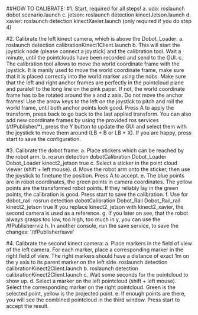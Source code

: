 ##HOW TO CALIBRATE:
#1. Start, required for all steps!
	a. udo: roslaunch dobot scenario.launch
	c. jetson: roslaunch detection kinectJetson.launch
	d. xavier: roslaunch detection kinectXavier.launch (only required if you do step 4)

#2. Calibrate the left kinect camera, which is above the Dobot_Loader:
	a. roslaunch detection calibrationKinect1Client.launch
	b. This will start the joystick node (please connect a joystick) and the calibration tool.
		Wait a minute, until the pointclouds have been recorded and send to the GUI. 
	c. The calibration tool allows to move the world coordinate frame with the joystick.
		It is manily used to move the world coordinate frame, make sure that it is placed correctly into the world marker using the nobs.
		Make sure that the left and right anchor frames are perfectly in the pointcloud plane and paralell to the long line on the pink paper. 
		If not, the world coordinate frame has to be rotated around the x and z axis. 
		Do not move the anchor frames! Use the arrow keys to the left on the joystick to pitch and roll the world frame, until both anchor points look good.
		Press A to apply the transform, press back to go back to the last applied transform.
		You can also add new coordinate frames by using the provided ros services (/tfPublisher/*), press the Y button to update the GUI and select
		them with the joystick to move them around (LB + B or LB + X).
		If you are happy, press start to save the configuration.

#3. Calibrate the dobot frame:
	a. Place stickers which can be reached by the robot arm.
	b. rosrun detection dobotCalibration Dobot_Loader Dobot_Loader kinect2_jetson true
	c. Select a sticker in the point cloud viewer (shift + left mouse).
	d. Move the robot arm onto the sticker, then use the joystick to finetune the position. Press A to accept.
	e. The blue points are in robot coordinates, the green points in camera coordinates. The yellow points are the
		transformed robot points. If they reliably lay in the green points, the calibration is good. Press start
		to save the calibration.
	f. Use for dobot_rail: rosrun detection dobotCalibration Dobot_Rail Dobot_Rail_rail kinect2_jetson true
	   If you replace kinect2_jetson with kinect2_xavier, the second camera is used as a reference.
	g. If you later on see, that the robot always grasps too low, too high, too much in y, you can use the
		/tfPublisherrviz
	h. In another console, run the save service, to save the changes: '/tfPublisher/save'

#4. Calibrate the second kinect camera:
	a. Place markers in the field of view of the left camera. For each marker, place a corresponding marker in the right field of view.
		The right markers should have a distance of exact 1m on the y axis to its parent marker on the left side.
		roslaunch detection calibrationKinect2Client.launch
	b. roslaunch detection calibrationKinect2Client.launch
	c. Wait some seconds for the pointcloud to show up.
	d. Select a marker on the left pointcloud (shift + left mouse). Select the corresponding marker on the right pointcloud.
	   Green is the selected point, yellow is the projected point.
	e. If enough points are there, you will see the combined pointcloud in the third window. Press start to accept the result.
		
